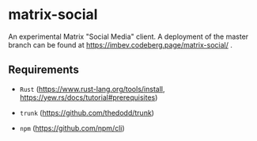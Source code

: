 # matrix-social

An experimental Matrix "Social Media" client. A deployment of the master branch can be found at https://imbev.codeberg.page/matrix-social/ .

## Requirements

- `Rust` (https://www.rust-lang.org/tools/install, https://yew.rs/docs/tutorial#prerequisites)

- `trunk` (https://github.com/thedodd/trunk)

- `npm` (https://github.com/npm/cli)